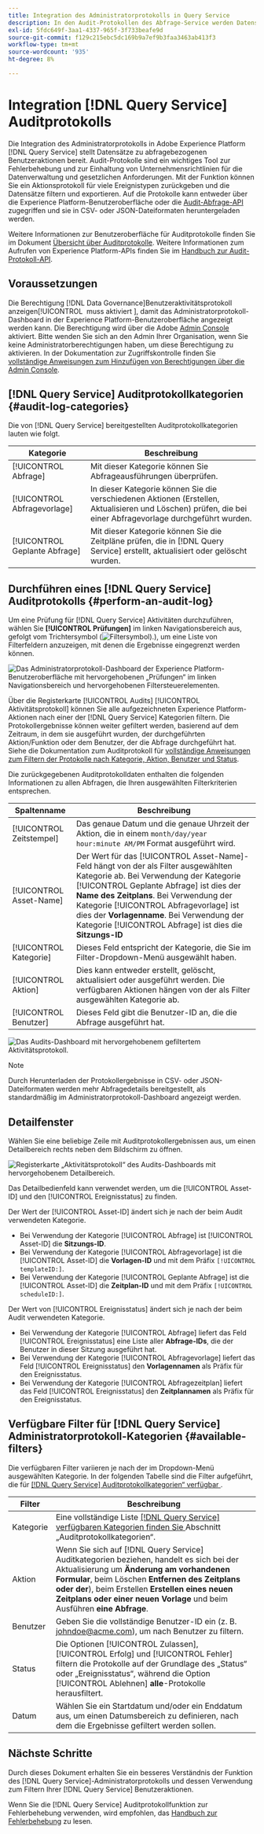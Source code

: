 ```yaml
---
title: Integration des Administratorprotokolls in Query Service
description: In den Audit-Protokollen des Abfrage-Service werden Datensätze für verschiedene Benutzeraktionen gespeichert, um ein Audit-Protokoll zur Fehlerbehebung bei Problemen oder zur Einhaltung von Unternehmensrichtlinien für die Datenverwaltung und gesetzlichen Anforderungen zu bilden. Dieses Tutorial bietet einen Überblick über die Administratorprotokoll-Funktionen, die für den Abfrage-Service spezifisch sind.
exl-id: 5fdc649f-3aa1-4337-965f-3f733beafe9d
source-git-commit: f129c215ebc5dc169b9a7ef9b3faa3463ab413f3
workflow-type: tm+mt
source-wordcount: '935'
ht-degree: 8%

---
```


# Integration [!DNL Query Service] Auditprotokolls

Die Integration des Administratorprotokolls in Adobe Experience Platform [!DNL Query Service] stellt Datensätze zu abfragebezogenen Benutzeraktionen bereit. Audit-Protokolle sind ein wichtiges Tool zur Fehlerbehebung und zur Einhaltung von Unternehmensrichtlinien für die Datenverwaltung und gesetzlichen Anforderungen. Mit der Funktion können Sie ein Aktionsprotokoll für viele Ereignistypen zurückgeben und die Datensätze filtern und exportieren. Auf die Protokolle kann entweder über die Experience Platform-Benutzeroberfläche oder die [Audit-Abfrage-API](https://www.adobe.io/experience-platform-apis/references/audit-query/) zugegriffen und sie in CSV- oder JSON-Dateiformaten heruntergeladen werden.

Weitere Informationen zur Benutzeroberfläche für Auditprotokolle finden Sie im Dokument [Übersicht über Auditprotokolle](../../landing/governance-privacy-security/audit-logs/overview.md). Weitere Informationen zum Aufrufen von Experience Platform-APIs finden Sie im [Handbuch zur Audit-Protokoll-API](../../landing/api-guide.md).

## Voraussetzungen

Die Berechtigung [!DNL Data Governance]Benutzeraktivitätsprotokoll anzeigen[!UICONTROL &#x200B; muss aktiviert &#x200B;], damit das Administratorprotokoll-Dashboard in der Experience Platform-Benutzeroberfläche angezeigt werden kann. Die Berechtigung wird über die Adobe [Admin Console](https://adminconsole.adobe.com/) aktiviert. Bitte wenden Sie sich an den Admin Ihrer Organisation, wenn Sie keine Administratorberechtigungen haben, um diese Berechtigung zu aktivieren. In der Dokumentation zur Zugriffskontrolle finden Sie [vollständige Anweisungen zum Hinzufügen von Berechtigungen über die Admin Console](../../access-control/home.md).

## [!DNL Query Service] Auditprotokollkategorien {#audit-log-categories}

Die von [!DNL Query Service] bereitgestellten Auditprotokollkategorien lauten wie folgt.

| Kategorie | Beschreibung |
|---|---|
| [!UICONTROL Abfrage] | Mit dieser Kategorie können Sie Abfrageausführungen überprüfen. |
| [!UICONTROL Abfragevorlage] | In dieser Kategorie können Sie die verschiedenen Aktionen (Erstellen, Aktualisieren und Löschen) prüfen, die bei einer Abfragevorlage durchgeführt wurden. |
| [!UICONTROL Geplante Abfrage] | Mit dieser Kategorie können Sie die Zeitpläne prüfen, die in [!DNL Query Service] erstellt, aktualisiert oder gelöscht wurden. |

## Durchführen eines [!DNL Query Service] Auditprotokolls {#perform-an-audit-log}

Um eine Prüfung für [!DNL Query Service] Aktivitäten durchzuführen, wählen Sie **[!UICONTROL Prüfungen]** im linken Navigationsbereich aus, gefolgt vom Trichtersymbol (![Filtersymbol).](/help/images/icons/filter.png)), um eine Liste von Filterfeldern anzuzeigen, mit denen die Ergebnisse eingegrenzt werden können.

![Das Administratorprotokoll-Dashboard der Experience Platform-Benutzeroberfläche mit hervorgehobenen „Prüfungen“ im linken Navigationsbereich und hervorgehobenen Filtersteuerelementen.](../images/audit-log/filter-controls.png)

Über die Registerkarte [!UICONTROL Audits] [!UICONTROL Aktivitätsprotokoll] können Sie alle aufgezeichneten Experience Platform-Aktionen nach einer der [!DNL Query Service] Kategorien filtern. Die Protokollergebnisse können weiter gefiltert werden, basierend auf dem Zeitraum, in dem sie ausgeführt wurden, der durchgeführten Aktion/Funktion oder dem Benutzer, der die Abfrage durchgeführt hat. Siehe die Dokumentation zum Auditprotokoll für [vollständige Anweisungen zum Filtern der Protokolle nach Kategorie, Aktion, Benutzer und Status](../../landing/governance-privacy-security/audit-logs/overview.md#managing-audit-logs-in-the-ui).

Die zurückgegebenen Auditprotokolldaten enthalten die folgenden Informationen zu allen Abfragen, die Ihren ausgewählten Filterkriterien entsprechen.

| Spaltenname | Beschreibung |
|---|---|
| [!UICONTROL Zeitstempel] | Das genaue Datum und die genaue Uhrzeit der Aktion, die in einem `month/day/year hour:minute AM/PM` Format ausgeführt wird. |
| [!UICONTROL Asset-Name] | Der Wert für das [!UICONTROL Asset-Name]-Feld hängt von der als Filter ausgewählten Kategorie ab. Bei Verwendung der Kategorie [!UICONTROL Geplante Abfrage] ist dies der **Name des Zeitplans**. Bei Verwendung der Kategorie [!UICONTROL Abfragevorlage] ist dies der **Vorlagenname**. Bei Verwendung der Kategorie [!UICONTROL Abfrage] ist dies die **Sitzungs-ID** |
| [!UICONTROL Kategorie] | Dieses Feld entspricht der Kategorie, die Sie im Filter-Dropdown-Menü ausgewählt haben. |
| [!UICONTROL Aktion] | Dies kann entweder erstellt, gelöscht, aktualisiert oder ausgeführt werden. Die verfügbaren Aktionen hängen von der als Filter ausgewählten Kategorie ab. |
| [!UICONTROL Benutzer] | Dieses Feld gibt die Benutzer-ID an, die die Abfrage ausgeführt hat. |

![Das Audits-Dashboard mit hervorgehobenem gefiltertem Aktivitätsprotokoll.](../images/audit-log/filtered-activity.png)

>[!NOTE]
>
>Durch Herunterladen der Protokollergebnisse in CSV- oder JSON-Dateiformaten werden mehr Abfragedetails bereitgestellt, als standardmäßig im Administratorprotokoll-Dashboard angezeigt werden.

## Detailfenster

Wählen Sie eine beliebige Zeile mit Auditprotokollergebnissen aus, um einen Detailbereich rechts neben dem Bildschirm zu öffnen.

![Registerkarte „Aktivitätsprotokoll“ des Audits-Dashboards mit hervorgehobenem Detailbereich.](../images/audit-log/details-panel.png)

Das Detailbedienfeld kann verwendet werden, um die [!UICONTROL Asset-ID] und den [!UICONTROL Ereignisstatus] zu finden.

Der Wert der [!UICONTROL Asset-ID] ändert sich je nach der beim Audit verwendeten Kategorie.

* Bei Verwendung der Kategorie [!UICONTROL Abfrage] ist [!UICONTROL Asset-ID] die **Sitzungs-ID**.
* Bei Verwendung der Kategorie [!UICONTROL Abfragevorlage] ist die [!UICONTROL Asset-ID] die **Vorlagen-ID** und mit dem Präfix `[!UICONTROL templateID:]`.
* Bei Verwendung der Kategorie [!UICONTROL Geplante Abfrage] ist die [!UICONTROL Asset-ID] die **Zeitplan-ID** und mit dem Präfix `[!UICONTROL scheduleID:]`.

Der Wert von [!UICONTROL Ereignisstatus] ändert sich je nach der beim Audit verwendeten Kategorie.

* Bei Verwendung der Kategorie [!UICONTROL Abfrage] liefert das Feld [!UICONTROL Ereignisstatus] eine Liste aller **Abfrage-IDs**, die der Benutzer in dieser Sitzung ausgeführt hat.
* Bei Verwendung der Kategorie [!UICONTROL Abfragevorlage] liefert das Feld [!UICONTROL Ereignisstatus] den **Vorlagennamen** als Präfix für den Ereignisstatus.
* Bei Verwendung der Kategorie [!UICONTROL Abfragezeitplan] liefert das Feld [!UICONTROL Ereignisstatus] den **Zeitplannamen** als Präfix für den Ereignisstatus.

## Verfügbare Filter für [!DNL Query Service] Administratorprotokoll-Kategorien {#available-filters}

Die verfügbaren Filter variieren je nach der im Dropdown-Menü ausgewählten Kategorie. In der folgenden Tabelle sind die Filter aufgeführt, die für [[!DNL Query Service] Auditprotokollkategorien“ verfügbar ](#audit-log-categories).

| Filter | Beschreibung |
|---|---|
| Kategorie | Eine vollständige Liste [[!DNL Query Service]  verfügbaren Kategorien finden Sie ](#audit-log-categories) Abschnitt „Auditprotokollkategorien“. |
| Aktion | Wenn Sie sich auf [!DNL Query Service] Auditkategorien beziehen, handelt es sich bei der Aktualisierung um **Änderung am vorhandenen Formular**, beim Löschen **Entfernen des Zeitplans oder der**), beim Erstellen **Erstellen eines neuen Zeitplans oder einer neuen Vorlage** und beim Ausführen **eine Abfrage**. |
| Benutzer | Geben Sie die vollständige Benutzer-ID ein (z. B. johndoe@acme.com), um nach Benutzer zu filtern. |
| Status | Die Optionen [!UICONTROL Zulassen], [!UICONTROL Erfolg] und [!UICONTROL Fehler] filtern die Protokolle auf der Grundlage des „Status“ oder „Ereignisstatus“, während die Option [!UICONTROL Ablehnen] **alle**-Protokolle herausfiltert. |
| Datum | Wählen Sie ein Startdatum und/oder ein Enddatum aus, um einen Datumsbereich zu definieren, nach dem die Ergebnisse gefiltert werden sollen. |

## Nächste Schritte

Durch dieses Dokument erhalten Sie ein besseres Verständnis der Funktion des [!DNL Query Service]-Administratorprotokolls und dessen Verwendung zum Filtern Ihrer [!DNL Query Service] Benutzeraktionen.

Wenn Sie die [!DNL Query Service] Auditprotokollfunktion zur Fehlerbehebung verwenden, wird empfohlen, das [Handbuch zur Fehlerbehebung](../troubleshooting-guide.md) zu lesen.
